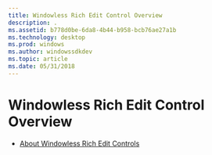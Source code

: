 ```yaml
---
title: Windowless Rich Edit Control Overview
description: .
ms.assetid: b778d0be-6da8-4b44-b958-bcb76ae27a1b
ms.technology: desktop
ms.prod: windows
ms.author: windowssdkdev
ms.topic: article
ms.date: 05/31/2018
---
```


# Windowless Rich Edit Control Overview

-   [About Windowless Rich Edit Controls](about-windowless-rich-edit-controls.md)

 

 




